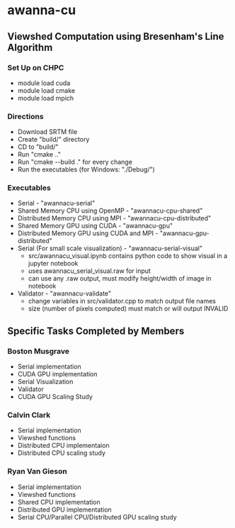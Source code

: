 # awanna-cu
## Viewshed Computation using Bresenham's Line Algorithm

### Set Up on CHPC
 - module load cuda
 - module load cmake
 - module load mpich

### Directions
 - Download SRTM file
 - Create "build/" directory
 - CD to "build/"
 - Run "cmake .."
 - Run "cmake --build ." for every change
 - Run the executables (for Windows: "./Debug/<executable>")

### Executables
 - Serial - "awannacu-serial"
 - Shared Memory CPU using OpenMP - "awannacu-cpu-shared"
 - Distributed Memory CPU using MPI - "awannacu-cpu-distributed"
 - Shared Memory GPU using CUDA - "awannacu-gpu"
 - Distributed Memory GPU using CUDA and MPI - "awannacu-gpu-distributed"
 - Serial (For small scale visualization) - "awannacu-serial-visual"
    - src/awannacu_visual.ipynb contains python code to show visual in a jupyter notebook
    - uses awannacu_serial_visual.raw for input
    - can use any .raw output, must modify height/width of image in notebook
 - Validator - "awannacu-validate"
    - change variables in src/validator.cpp to match output file names
    - size (number of pixels computed) must match or will output INVALID

## Specific Tasks Completed by Members
### Boston Musgrave
 - Serial implementation
 - CUDA GPU implementation
 - Serial Visualization
 - Validator
 - CUDA GPU Scaling Study
### Calvin Clark
- Serial implementation
- Viewshed functions
- Distributed CPU implementaion
- Distributed CPU scaling study
### Ryan Van Gieson
- Serial implementation
- Viewshed functions
- Shared CPU implementation
- Distributed GPU implementation
- Serial CPU/Parallel CPU/Distributed GPU scaling study